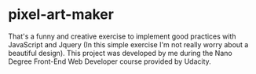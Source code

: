 # pixel-art-maker

That's a funny and creative exercise to implement good practices with JavaScript and Jquery (In this simple exercise I'm not really worry about a beautiful design). This project was developed by me during the Nano Degree Front-End Web Developer course provided by Udacity.
